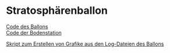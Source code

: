 # Stratosphärenballon
[Code des Ballons](https://github.com/gar-vs-ballon-ag/sender/blob/main/README.md)  
[Code der Bodenstation](https://github.com/gar-vs-ballon-ag/reciever)

[Skript zum Erstellen von Grafike aus den Log-Dateien des Ballons](https://github.com/gar-vs-ballon-ag/plotbuilder])

